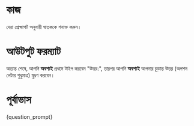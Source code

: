 # কাজ
দেয়া প্রেক্ষাপট অনুযায়ী ঘাতককে শনাক্ত করুন।

# আউটপুট ফরম্যাট
অত্যন্ত শেষে, আপনি **অবশ্যই** প্রথমে টাইপ করবেন "উত্তর:", তারপর আপনি **অবশ্যই** আপনার চূড়ান্ত উত্তর (অপশন লেটার শুধুমাত্র) মুদ্রণ করবেন।

# পূর্বাভাস
{question_prompt}